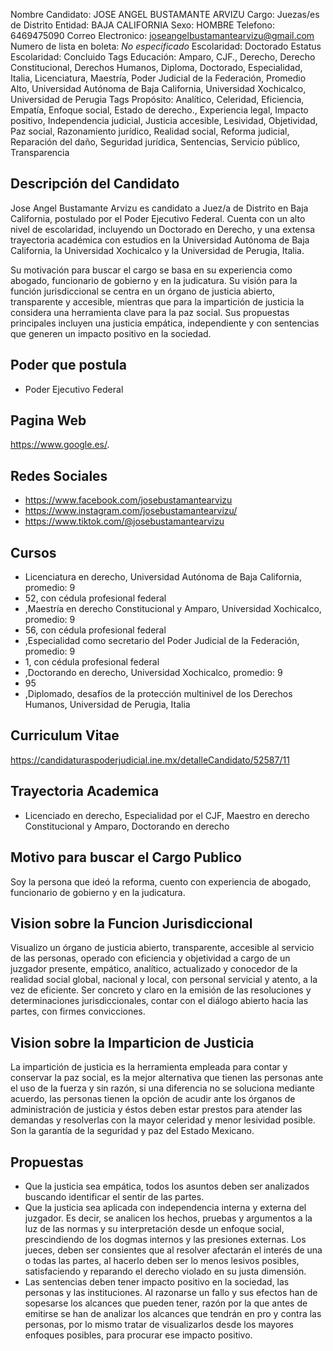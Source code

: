 Nombre Candidato: JOSE ANGEL BUSTAMANTE ARVIZU
Cargo: Juezas/es de Distrito
Entidad: BAJA CALIFORNIA
Sexo: HOMBRE
Telefono: 6469475090
Correo Electronico: joseangelbustamantearvizu@gmail.com
Numero de lista en boleta: *No especificado*
Escolaridad: Doctorado
Estatus Escolaridad: Concluido
Tags Educación: Amparo, CJF., Derecho, Derecho Constitucional, Derechos Humanos, Diploma, Doctorado, Especialidad, Italia, Licenciatura, Maestría, Poder Judicial de la Federación, Promedio Alto, Universidad Autónoma de Baja California, Universidad Xochicalco, Universidad de Perugia
Tags Propósito: Analítico, Celeridad, Eficiencia, Empatía, Enfoque social, Estado de derecho., Experiencia legal, Impacto positivo, Independencia judicial, Justicia accesible, Lesividad, Objetividad, Paz social, Razonamiento jurídico, Realidad social, Reforma judicial, Reparación del daño, Seguridad jurídica, Sentencias, Servicio público, Transparencia


## Descripción del Candidato 

Jose Angel Bustamante Arvizu es candidato a Juez/a de Distrito en Baja California, postulado por el Poder Ejecutivo Federal. Cuenta con un alto nivel de escolaridad, incluyendo un Doctorado en Derecho, y una extensa trayectoria académica con estudios en la Universidad Autónoma de Baja California, la Universidad Xochicalco y la Universidad de Perugia, Italia.

Su motivación para buscar el cargo se basa en su experiencia como abogado, funcionario de gobierno y en la judicatura. Su visión para la función jurisdiccional se centra en un órgano de justicia abierto, transparente y accesible, mientras que para la impartición de justicia la considera una herramienta clave para la paz social. Sus propuestas principales incluyen una justicia empática, independiente y con sentencias que generen un impacto positivo en la sociedad.


## Poder que postula

- Poder Ejecutivo Federal


## Pagina Web

https://www.google.es/.


## Redes Sociales

- https://www.facebook.com/josebustamantearvizu
- https://www.instagram.com/josebustamantearvizu/
- https://www.tiktok.com/@josebustamantearvizu


## Cursos

- Licenciatura en derecho, Universidad Autónoma de Baja California, promedio: 9
- 52, con cédula profesional federal
- ,Maestría en derecho Constitucional y Amparo, Universidad Xochicalco, promedio: 9
- 56, con cédula profesional federal
- ,Especialidad como secretario del Poder Judicial de la Federación, promedio: 9
- 1, con cédula profesional federal
- ,Doctorando en derecho, Universidad Xochicalco, promedio: 9
- 95
- ,Diplomado, desafíos de la protección multinivel de los Derechos Humanos, Universidad de Perugia, Italia


## Curriculum Vitae

https://candidaturaspoderjudicial.ine.mx/detalleCandidato/52587/11


## Trayectoria Academica

- Licenciado en derecho, Especialidad por el CJF, Maestro en derecho Constitucional y Amparo, Doctorando en derecho


## Motivo para buscar el Cargo Publico

Soy la persona que ideó la reforma, cuento con experiencia de abogado, funcionario de gobierno y en la judicatura.


## Vision sobre la Funcion Jurisdiccional

Visualizo un órgano de justicia abierto, transparente, accesible al servicio de las personas, operado con eficiencia y objetividad a cargo de un juzgador presente, empático, analítico, actualizado y conocedor de la realidad social global, nacional y local, con personal servicial y atento, a la vez de eficiente. Ser concreto y claro en la emisión de las resoluciones y determinaciones jurisdiccionales, contar con el diálogo abierto hacia las partes, con firmes convicciones.


## Vision sobre la Imparticion de Justicia

La impartición de justicia es la herramienta empleada para contar y conservar la paz social, es la mejor alternativa que tienen las personas ante el uso de la fuerza y sin razón, si una diferencia no se soluciona mediante acuerdo, las personas tienen la opción de acudir ante los órganos de administración de justicia y éstos deben estar prestos para atender las demandas y resolverlas con la mayor celeridad y menor lesividad posible. Son la garantía de la seguridad y paz del Estado Mexicano.


## Propuestas

- Que la justicia sea empática, todos los asuntos deben ser analizados buscando identificar el sentir de las partes.
- Que la justicia sea aplicada con independencia interna y externa del juzgador. Es decir, se analicen los hechos, pruebas y argumentos a la luz de las normas y su interpretación desde un enfoque social, prescindiendo de los dogmas internos y las presiones externas. Los jueces, deben ser consientes que al resolver afectarán el interés de una o todas las partes, al hacerlo deben ser lo menos lesivos posibles, satisfaciendo y reparando el derecho violado en su justa dimensión.
- Las sentencias deben tener impacto positivo en la sociedad, las personas y las instituciones. Al razonarse un fallo y sus efectos han de sopesarse los alcances que pueden tener, razón por la que antes de emitirse se han de analizar los alcances que tendrán en pro y contra las personas, por lo mismo tratar de visualizarlos desde los mayores enfoques posibles, para procurar ese impacto positivo.


